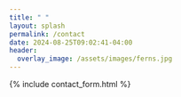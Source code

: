 ```yaml
---
title: " "
layout: splash
permalink: /contact
date: 2024-08-25T09:02:41-04:00
header:
  overlay_image: /assets/images/ferns.jpg
---
```


{% include contact_form.html %}

